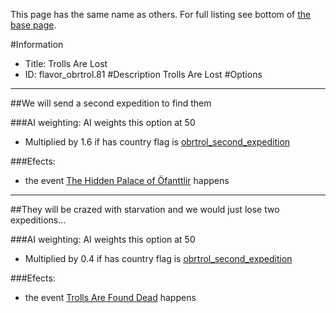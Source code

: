 This page has the same name as others. For full listing see bottom of [the base page](trolls_are_lost.md).

#Information
 - Title: Trolls Are Lost
 - ID: flavor_obrtrol.81
#Description
Trolls Are Lost
#Options

___
##We will send a second expedition to find them

###AI weighting:
AI weights this option at 50
 - Multiplied by 1.6 if has country flag is [obrtrol_second_expedition](../flags/obrtrol_second_expedition.md)


###Efects:<ul><li>the event [The Hidden Palace of Öfanttlir](../events/the_hidden_palace_of_ofanttlir.md) happens</li></ul>

___
##They will be crazed with starvation and we would just lose two expeditions...

###AI weighting:
AI weights this option at 50
 - Multiplied by 0.4 if has country flag is [obrtrol_second_expedition](../flags/obrtrol_second_expedition.md)


###Efects:<ul><li>the event [Trolls Are Found Dead](../events/trolls_are_found_dead.md) happens</li></ul>
